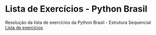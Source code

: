 # Lista de Exercícios - Python Brasil
Resolução da lista de exercícíos da Python Brasil - Estrutura Sequencial
[Lista de exercícios](https://wiki.python.org.br/EstruturaSequencial)
